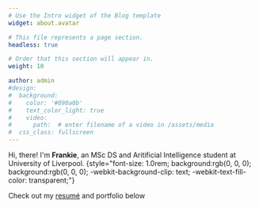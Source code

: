 ```yaml
---
# Use the Intro widget of the Blog template
widget: about.avatar

# This file represents a page section.
headless: true

# Order that this section will appear in.
weight: 10

author: admin
#design:
#  background:
#    color: '#090a0b'
#    text_color_light: true
#    video:
#      path:  # enter filename of a video in /assets/media
#  css_class: fullscreen
---
```


Hi, there! I'm **Frankie**, an MSc DS and Aritificial Intelligence student at University of Liverpool.
{style="font-size: 1.0rem; background:rgb(0, 0, 0); background:rgb(0, 0, 0); -webkit-background-clip: text; -webkit-text-fill-color: transparent;"}

Check out my [resumé](/about/) and portfolio below
